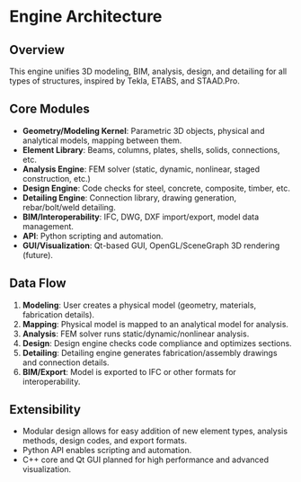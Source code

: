 # Engine Architecture

## Overview
This engine unifies 3D modeling, BIM, analysis, design, and detailing for all types of structures, inspired by Tekla, ETABS, and STAAD.Pro.

## Core Modules
- **Geometry/Modeling Kernel**: Parametric 3D objects, physical and analytical models, mapping between them.
- **Element Library**: Beams, columns, plates, shells, solids, connections, etc.
- **Analysis Engine**: FEM solver (static, dynamic, nonlinear, staged construction, etc.)
- **Design Engine**: Code checks for steel, concrete, composite, timber, etc.
- **Detailing Engine**: Connection library, drawing generation, rebar/bolt/weld detailing.
- **BIM/Interoperability**: IFC, DWG, DXF import/export, model data management.
- **API**: Python scripting and automation.
- **GUI/Visualization**: Qt-based GUI, OpenGL/SceneGraph 3D rendering (future).

## Data Flow
1. **Modeling**: User creates a physical model (geometry, materials, fabrication details).
2. **Mapping**: Physical model is mapped to an analytical model for analysis.
3. **Analysis**: FEM solver runs static/dynamic/nonlinear analysis.
4. **Design**: Design engine checks code compliance and optimizes sections.
5. **Detailing**: Detailing engine generates fabrication/assembly drawings and connection details.
6. **BIM/Export**: Model is exported to IFC or other formats for interoperability.

## Extensibility
- Modular design allows for easy addition of new element types, analysis methods, design codes, and export formats.
- Python API enables scripting and automation.
- C++ core and Qt GUI planned for high performance and advanced visualization. 